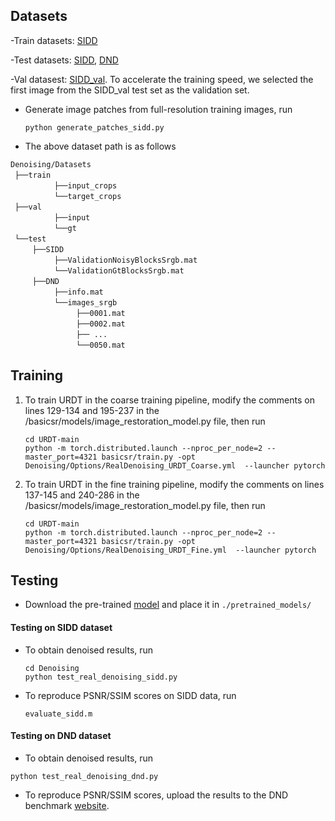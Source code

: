 ## Datasets

-Train datasets:  [SIDD](https://drive.google.com/file/d/1UHjWZzLPGweA9ZczmV8lFSRcIxqiOVJw/view?usp=sharing)

-Test datasets:  [SIDD](https://drive.google.com/file/d/11vfqV-lqousZTuAit1Qkqghiv_taY0KZ/view?usp=sharing), [DND](https://drive.google.com/file/d/1CYCDhaVxYYcXhSfEVDUwkvJDtGxeQ10G/view?usp=sharing)

-Val datasest:  [SIDD_val](https://drive.google.com/file/d/1Fw6Ey1R-nCHN9WEpxv0MnMqxij-ECQYJ/view?usp=sharing). To accelerate the training speed, we selected the first image from the SIDD_val test set as the validation set.
             
- Generate image patches from full-resolution training images, run
  ```
  python generate_patches_sidd.py 
  ```

- The above dataset path is as follows
    
`Denoising/Datasets` <br/>
 `├──train`  <br/>
          `├──input_crops`   <br/>
          `└──target_crops`   <br/>
 `├──val`  <br/>
          `├──input`   <br/>
          `└──gt`   <br/>
 `└──test`  <br/>
     `├──SIDD`   <br/>
          `├──ValidationNoisyBlocksSrgb.mat`   <br/>
          `└──ValidationGtBlocksSrgb.mat`   <br/>
     `├──DND`   <br/>
          `├──info.mat`   <br/>
          `└──images_srgb`   <br/>
               `├──0001.mat`   <br/>
               `├──0002.mat`   <br/>
               `├── ...    `   <br/>
               `└──0050.mat` 

## Training

1. To train URDT in the coarse training pipeline, modify the comments on lines 129-134 and 195-237 in the /basicsr/models/image_restoration_model.py file, then run

    ```
    cd URDT-main
    python -m torch.distributed.launch --nproc_per_node=2 --master_port=4321 basicsr/train.py -opt Denoising/Options/RealDenoising_URDT_Coarse.yml  --launcher pytorch
    ```

2. To train URDT in the fine training pipeline, modify the comments on lines 137-145 and 240-286 in the /basicsr/models/image_restoration_model.py file, then run

    ```
    cd URDT-main
    python -m torch.distributed.launch --nproc_per_node=2 --master_port=4321 basicsr/train.py -opt Denoising/Options/RealDenoising_URDT_Fine.yml  --launcher pytorch
    ```

## Testing

- Download the pre-trained [model](https://drive.google.com/drive/folders/1jIDur6-7gob1pyq247FGRxQcZrdnUlVg) and place it in `./pretrained_models/`

#### Testing on SIDD dataset

- To obtain denoised results, run
    ```
    cd Denoising
    python test_real_denoising_sidd.py
    ```

- To reproduce PSNR/SSIM scores on SIDD data, run
    ```
    evaluate_sidd.m
    ```

#### Testing on DND dataset

- To obtain denoised results, run
```
python test_real_denoising_dnd.py 
```

- To reproduce PSNR/SSIM scores, upload the results to the DND benchmark [website](https://noise.visinf.tu-darmstadt.de/).
